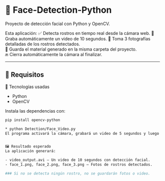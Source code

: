 # 🧠 Face-Detection-Python

Proyecto de detección facial con Python y OpenCV. 

Esta aplicación:
✅ Detecta rostros en tiempo real desde la cámara web.
🎥 Graba automáticamente un video de 10 segundos.
📸 Toma 3 fotografías detalladas de los rostros detectados.  
📁 Guarda el material generado en la misma carpeta del proyecto.  
🔚 Cierra automáticamente la cámara al finalizar.  

---

## 🚀 Requisitos

🧠 Tecnologías usadas
- Python
- OpenCV

Instala las dependencias con:

```bash
pip install opencv-python

* python Detection/Face_Video.py 
El programa activará la cámara, grabará un video de 5 segundos y luego tomará 3 fotos automáticamente.


🖼️ Resultado esperado
La aplicación generará:

- video_output.avi – Un video de 10 segundos con detección facial.
- face_1.png, face_2.png, face_3.png – Fotos de rostros detectados.

### Si no se detecta ningún rostro, no se guardarán fotos o video.


